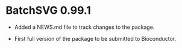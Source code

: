 # BatchSVG 0.99.1

- Added a NEWS.md file to track changes to the package.

- First full version of the package to be submitted to Bioconductor.
